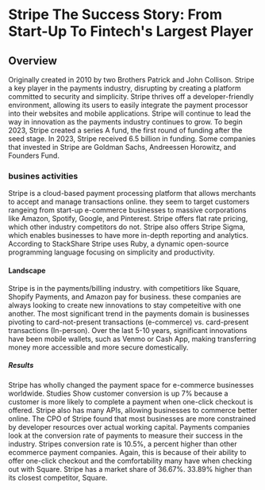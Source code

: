 # Stripe The Success Story: From Start-Up To Fintech's Largest Player

## Overview

Originally created in 2010 by two Brothers Patrick and John Collison.
Stripe a key player in the payments industry, disrupting by creating a platform committed to security and simplicity. Stripe thrives off a developer-friendly environment, allowing its users to easily integrate the payment processor into their websites and mobile applications. Stripe will continue to lead the way in innovation as the payments industry continues to grow. To begin 2023, Stripe created a series A fund, the first round of funding after the seed stage. In 2023, Stripe received 6.5 billion in funding. Some companies that invested in Stripe are Goldman Sachs, Andreessen Horowitz, and Founders Fund. 

### busines activities 

Stripe is a cloud-based payment processing platform that allows merchants to accept and manage transactions online. they seem to target customers rangeing from start-up e-commerce businesses to massive corporations like Amazon, Spotify, Google, and Pinterest. Stripe offers flat rate pricing, which other industry competitors do not. Stripe also offers Stripe Sigma, which enables businesses to have more in-depth reporting and analytics. According to StackShare Stripe uses Ruby, a dynamic open-source programming language focusing on simplicity and productivity. 


#### Landscape

Stripe is in the payments/billing industry. with competitiors like Square, Shopify Payments, and Amazon pay for business. these companies are always looking to create new innovations to stay competeitive with one another. The most significant trend in the payments domain is businesses pivoting to card-not-present transactions (e-commerce) vs. card-present transactions (In-person). Over the last 5-10 years, significant innovations have been mobile wallets, such as Venmo or Cash App, making transferring money more accessible and more secure domestically. 

##### Results

Stripe has wholly changed the payment space for e-commerce businesses worldwide. Studies Show customer conversion is up 7% because a customer is more likely to complete a payment when one-click checkout is offered. Stripe also has many APIs, allowing businesses to commerce better online. The CPO of Stripe found that most businesses are more constrained by developer resources over actual working capital. Payments companies look at the conversion rate of payments to measure their success in the industry. Stripes conversion rate is 10.5%, a percent higher than other ecommerce payment companies. Again, this is because of their ability to offer one-click checkout and the comfortability many have when checking out with Square. Stripe has a market share of 36.67%. 33.89% higher than its closest competitor, Square.
